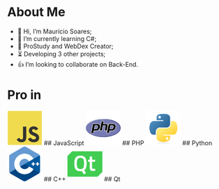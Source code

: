 # About Me

- 👋 Hi, I’m Maurício Soares;
- 🌱 I’m currently learning C#;
- 🦆 ProStudy and WebDex Creator;
- ⏳ Developing 3 other projects;
- 👍 I’m looking to collaborate on Back-End.

# Pro in
<img src="https://raw.githubusercontent.com/devicons/devicon/master/icons/javascript/javascript-original.svg" alt="javascript" width="80" height="80"/> 
## JavaScript
<img src="https://raw.githubusercontent.com/devicons/devicon/master/icons/php/php-original.svg" alt="php" width="80" height="80"/> 
## PHP
<img src="https://raw.githubusercontent.com/devicons/devicon/master/icons/python/python-original.svg" alt="python" width="80" height="80"/>
## Python
<img src="https://raw.githubusercontent.com/devicons/devicon/master/icons/cplusplus/cplusplus-original.svg" alt="python" width="80" height="80"/> 
## C++
<img src="https://raw.githubusercontent.com/devicons/devicon/master/icons/qt/qt-original.svg" alt="python" width="80" height="80"/> 
## Qt
